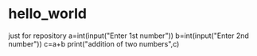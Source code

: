 # hello_world
just for repository
a=int(input("Enter 1st number"))
b=int(input("Enter 2nd number"))
c=a+b
print("addition of two numbers",c)
